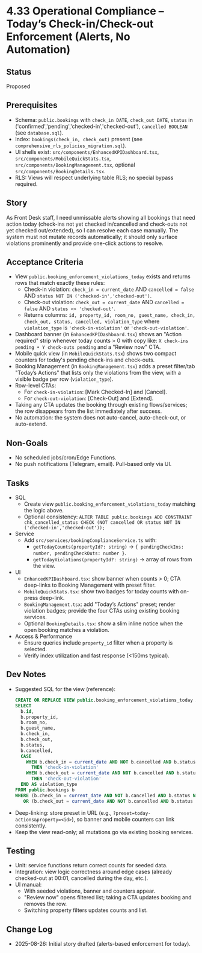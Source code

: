 # 4.33 Operational Compliance – Today’s Check-in/Check-out Enforcement (Alerts, No Automation)

## Status
Proposed

## Prerequisites
- Schema: `public.bookings` with `check_in DATE`, `check_out DATE`, `status` in ('confirmed','pending','checked-in','checked-out'), `cancelled BOOLEAN` (see `database.sql`).
- Index: `bookings(check_in, check_out)` present (see `comprehensive_rls_policies_migration.sql`).
- UI shells exist: `src/components/EnhancedKPIDashboard.tsx`, `src/components/MobileQuickStats.tsx`, `src/components/BookingManagement.tsx`, optional `src/components/BookingDetails.tsx`.
- RLS: Views will respect underlying table RLS; no special bypass required.

## Story
As Front Desk staff, I need unmissable alerts showing all bookings that need action today (check-ins not yet checked in/cancelled and check-outs not yet checked out/extended), so I can resolve each case manually. The system must not mutate records automatically; it should only surface violations prominently and provide one-click actions to resolve.

## Acceptance Criteria
- View `public.booking_enforcement_violations_today` exists and returns rows that match exactly these rules:
  - Check-in violation: `check_in = current_date` AND `cancelled = false` AND `status NOT IN ('checked-in','checked-out')`.
  - Check-out violation: `check_out = current_date` AND `cancelled = false` AND `status <> 'checked-out'`.
  - Returns columns: `id, property_id, room_no, guest_name, check_in, check_out, status, cancelled, violation_type` where `violation_type` is `'check-in-violation'` or `'check-out-violation'`.
- Dashboard banner (in `EnhancedKPIDashboard.tsx`) shows an "Action required" strip whenever today counts > 0 with copy like: `X check-ins pending • Y check-outs pending` and a "Review now" CTA.
- Mobile quick view (in `MobileQuickStats.tsx`) shows two compact counters for today's pending check-ins and check-outs.
- Booking Management (in `BookingManagement.tsx`) adds a preset filter/tab "Today’s Actions" that lists only the violations from the view, with a visible badge per row (`violation_type`).
- Row-level CTAs:
  - For `check-in-violation`: [Mark Checked-In] and [Cancel].
  - For `check-out-violation`: [Check-Out] and [Extend].
- Taking any CTA updates the booking through existing flows/services; the row disappears from the list immediately after success.
- No automation: the system does not auto-cancel, auto-check-out, or auto-extend.

## Non-Goals
- No scheduled jobs/cron/Edge Functions.
- No push notifications (Telegram, email). Pull-based only via UI.

## Tasks
- SQL
  - Create view `public.booking_enforcement_violations_today` matching the logic above.
  - Optional consistency: `ALTER TABLE public.bookings ADD CONSTRAINT chk_cancelled_status CHECK (NOT cancelled OR status NOT IN ('checked-in','checked-out'));`
- Service
  - Add `src/services/bookingComplianceService.ts` with:
    - `getTodayCounts(propertyId?: string)` → `{ pendingCheckIns: number, pendingCheckOuts: number }`.
    - `getTodayViolations(propertyId?: string)` → array of rows from the view.
- UI
  - `EnhancedKPIDashboard.tsx`: show banner when counts > 0; CTA deep-links to Booking Management with preset filter.
  - `MobileQuickStats.tsx`: show two badges for today counts with on-press deep-link.
  - `BookingManagement.tsx`: add "Today’s Actions" preset; render violation badges; provide the four CTAs using existing booking services.
  - Optional `BookingDetails.tsx`: show a slim inline notice when the open booking matches a violation.
- Access & Performance
  - Ensure queries include `property_id` filter when a property is selected.
  - Verify index utilization and fast response (<150ms typical).

## Dev Notes
- Suggested SQL for the view (reference):
  ```sql
  CREATE OR REPLACE VIEW public.booking_enforcement_violations_today AS
  SELECT 
    b.id,
    b.property_id,
    b.room_no,
    b.guest_name,
    b.check_in,
    b.check_out,
    b.status,
    b.cancelled,
    CASE 
      WHEN b.check_in = current_date AND NOT b.cancelled AND b.status NOT IN ('checked-in','checked-out')
        THEN 'check-in-violation'
      WHEN b.check_out = current_date AND NOT b.cancelled AND b.status <> 'checked-out'
        THEN 'check-out-violation'
    END AS violation_type
  FROM public.bookings b
  WHERE (b.check_in = current_date AND NOT b.cancelled AND b.status NOT IN ('checked-in','checked-out'))
     OR (b.check_out = current_date AND NOT b.cancelled AND b.status <> 'checked-out');
  ```
- Deep-linking: store preset in URL (e.g., `?preset=today-actions&property=<id>`), so banner and mobile counters can link consistently.
- Keep the view read-only; all mutations go via existing booking services.

## Testing
- Unit: service functions return correct counts for seeded data.
- Integration: view logic correctness around edge cases (already checked-out at 00:01, cancelled during the day, etc.).
- UI manual:
  - With seeded violations, banner and counters appear.
  - "Review now" opens filtered list; taking a CTA updates booking and removes the row.
  - Switching property filters updates counts and list.

## Change Log
- 2025-08-26: Initial story drafted (alerts-based enforcement for today).
